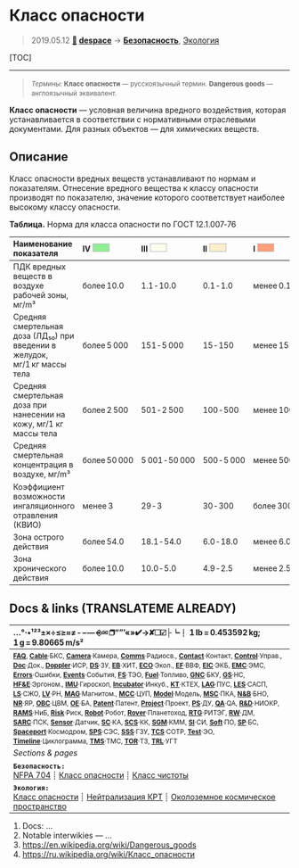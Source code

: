 # Класс опасности
> 2019.05.12 **[🚀](../index/index.md) [despace](index.md)** → **[Безопасность](rams.md)**, [Экология](ecology.md)

[TOC]

---

> <small>*Термины:* **Класс опасности** — русскоязычный термин. **Dangerous goods** — англоязычный эквивалент.</small>

**Класс опасности** — условная величина вредного воздействия, которая устанавливается в соответствии с нормативными отраслевыми документами. Для разных объектов — для химических веществ.



## Описание

Класс опасности вредных веществ устанавливают по нормам и показателям. Отнесение вредного вещества к классу опасности производят по показателю, значение которого соответствует наиболее высокому классу опасности.

**Таблица.** Норма для класса опасности по ГОСТ 12.1.007‑76

|**Наименование показателя**|  **IV** ![](f/safety/dangerous_goods_4.png)  |  **III** ![](f/safety/dangerous_goods_3.png)   |  **II** ![](f/safety/dangerous_goods_2.png)   |  **I** ![](f/safety/dangerous_goods_1.png)   |
|:--|:--|:--|:--|:--|
|ПДК вредных веществ в воздухе рабочей зоны, мг/m³  |более 10.0  |1.1 ‑ 10.0  |0.1 ‑ 1.0  |менее 0.1  |
|Средняя смертельная доза (ЛД₅₀) при введении в желудок, мг/1 кг массы тела  |более 5 000  |151 ‑ 5 000  |15 ‑ 150  |менее 15  |
|Средняя смертельная доза при нанесении на кожу, мг/1 кг массы тела  |более 2 500  |501 ‑ 2 500  |100 ‑ 500  |менее 100  |
|Средняя смертельная концентрация в воздухе, мг/m³  |более 50 000  |5 001 ‑ 50 000  |500 ‑ 5 000  |менее 500  |
|Коэффициент возможности ингаляционного отравления (КВИО)  |менее 3  |29 ‑ 3  |30 ‑ 300  |более 300  |
|Зона острого действия  |более 54.0  |18.1 ‑ 54.0  |6.0 ‑ 18.0  |менее 6.0  |
|Зона хронического действия  |более 10.0  |10.0 ‑ 5.0  |4.9 ‑ 2.5  |менее 2.5  |



<p style="page-break-after:always"> </p>

## Docs & links (TRANSLATEME ALREADY)
|…°·•¹²³±×÷≤≥≈≠ ‑ −— ⎆✉ ❐“”’«»✔→✘☐☑├┕┆ 1 lb = 0.453592 kg; 1 g = 9.80665 m/s²|
|:--|
|<small>**[FAQ](faq.md)**, **[Cable](cable.md)**·БКС, **[Camera](camera.md)**·Камера, **[Comms](comms.md)**·Радиосв., **[Contact](contact.md)**·Контакт, **[Control](control.md)**·Управ., **[Doc](doc.md)**·Док., **[Doppler](doppler.md)**·ИСР, **[DS](ds.md)**·ЗУ, **[EB](eb.md)**·ХИТ, **[ECO](ecology.md)**·Экол., **[EF](ef.md)**·ВВФ, **[ElC](elc.md)**·ЭКБ, **[EMC](emc.md)**·ЭМС, **[Errors](error.md)**·Ошибки, **[Events](event.md)**·События, **[FS](fs.md)**·ТЭО, **[Fuel](fuel.md)**·Топливо, **[GNC](gnc.md)**·БКУ, **[GS](scs.md)**·НС, **[HF&E](hfe.md)**·Эргоном., **[IMU](imu.md)**·Гироскоп, **[Incubator](incubator.md)**·Инкуб., **[KT](kt.md)**·КТЕХ, **[LAG](lag.md)**·ПУC, **[LES](les.md)**·САСП, **[LS](ls.md)**·СЖО, **[LV](lv.md)**·РН, **[MAG](mag.md)**·Магнитом., **[MCC](mcc.md)**·ЦУП, **[Model](model.md)**·Модель, **[MSC](sc.md)**·ПКА, **[N&B](nnb.md)**·БНО, **[NR](nr.md)**·ЯР, **[OBC](obc.md)**·ЦВМ, **[OE](oe.md)**·БА, **[Patent](патент.md)**·Патент, **[Project](project.md)**·Проект, **[PS](ps.md)**·ДУ, **[QA](quality.md)**·QA, **[R&D](rnd.md)**·НИОКР, **[RAMS](rams.md)**·НиБ, **[Risk](risk.md)**·Риск, **[Robot](robotics.md)**·Робот, **[Rover](rover.md)**·Планетоход, **[RTG](rtg.md)**·РИТЭГ, **[RW](rw.md)**·ДМ, **[SARC](sarc.md)**·ПСК, **[Sensor](sensor.md)**·Датчик, **[SC](sc.md)**·КА, **[SCS](scs.md)**·КК, **[SGM](sgm.md)**·КММ, **[SI](si.md)**·СИ, **[Soft](soft.md)**·ПО, **[SP](sp.md)**·БС, **[Spaceport](spaceport.md)**·Космодром, **[SPS](sps.md)**·СЭС, **[SSS](sss.md)**·ГЗУ, **[TCS](tcs.md)**·СОТР, **[Test](test.md)**·ЭО, **[Timeline](timeline.md)**·Циклограмма, **[TMS](tms.md)**·ТМС, **[TOR](tor.md)**·ТЗ, **[TRL](trl.md)**·УГТ</small>|
|*Sections & pages*|
|**`Безопасность:`**<br> [NFPA 704](nfpa_704.md) ┊ [Класс опасности](danger_goods.md) ┊ [Класс чистоты](clean_lvl.md) |
|**`Экология:`**<br> [Класс опасности](danger_goods.md) ┊ [Нейтрализация КРТ](нейтрализация_крт.md) ┊ [Околоземное космическое пространство](near_sys.md) |

   1. Docs: …
   1. Notable interwikies — …
   1. <https://en.wikipedia.org/wiki/Dangerous_goods>
   1. <https://ru.wikipedia.org/wiki/Класс_опасности>


